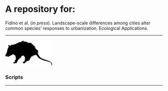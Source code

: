A repository for:
================

Fidino et al. (*in press*). Landscape-scale differences among cities
alter common species’ responses to urbanization. Ecological
Applications.

-----

<div data-align="center"><img width="150" height="auto" src="./images/opossum.JPG" alt="A silhouette of an opossum." /></div>

<div data-align="center">

<h3>

Scripts

</h3>

</div>

-----
